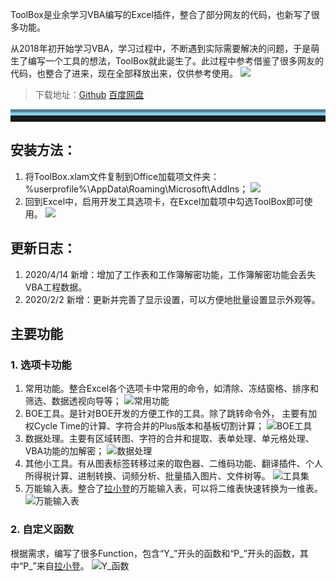 ToolBox是业余学习VBA编写的Excel插件，整合了部分网友的代码，也新写了很多功能。
<!-- more -->

从2018年初开始学习VBA，学习过程中，不断遇到实际需要解决的问题，于是萌生了编写一个工具的想法，ToolBox就此诞生了。此过程中参考借鉴了很多网友的代码，也整合了进来，现在全部释放出来，仅供参考使用。
![](https://s1.ax1x.com/2020/04/24/Jr09MD.png)

>下载地址：[Github](https://github.com/my-youth/ToolBox)   [百度网盘](https://pan.baidu.com/s/14coXQLpKg1moJCYvOfzMGg)

<hr style="height:10px;border:none;border-top:10px groove skyblue;" />

## 安装方法：
1. 将ToolBox.xlam文件复制到Office加载项文件夹：%userprofile%\AppData\Roaming\Microsoft\AddIns；
   ![](https://s1.ax1x.com/2020/04/24/Jr0MLQ.png)
2. 回到Excel中，启用开发工具选项卡，在Excel加载项中勾选ToolBox即可使用。
   ![](https://s1.ax1x.com/2020/04/24/Jr0Giq.png)

## 更新日志：
1. 2020/4/14     新增：增加了工作表和工作簿解密功能，工作簿解密功能会丢失VBA工程数据。
2. 2020/2/2       新增：更新并完善了显示设置，可以方便地批量设置显示外观等。

## 主要功能
### 1. 选项卡功能
   1. 常用功能。整合Excel各个选项卡中常用的命令，如清除、冻结窗格、排序和筛选、数据透视向导等；
   ![常用功能](https://s1.ax1x.com/2020/04/24/Jr0oFI.png)
   1. BOE工具。是针对BOE开发的方便工作的工具。除了跳转命令外， 主要有加权Cycle Time的计算、字符合并的Plus版本和基板切割计算；
   ![BOE工具](https://s1.ax1x.com/2020/04/24/Jr07fP.png)
   1. 数据处理。主要有区域转图、字符的合并和提取、表单处理、单元格处理、VBA功能的加解密；
   ![数据处理](https://s1.ax1x.com/2020/04/24/Jr0L6S.png)
   1. 其他小工具。有从图表标签转移过来的取色器、二维码功能、翻译插件、个人所得税计算、进制转换、词频分析、批量插入图片、文件树等。
   ![工具集](https://s1.ax1x.com/2020/04/24/JrBSkn.png)
   1. 万能输入表。整合了[拉小登](http://www.ladeng6666.com/blog/)的万能输入表，可以将二维表快速转换为一维表。
   ![万能输入表](https://s1.ax1x.com/2020/04/24/JrBF6U.png)
### 2. 自定义函数
   根据需求，编写了很多Function，包含“Y_”开头的函数和“P_”开头的函数，其中“P_”来自[拉小登](http://www.ladeng6666.com/blog/)。
   ![Y_函数](https://s1.ax1x.com/2020/04/24/JrBufx.png)
